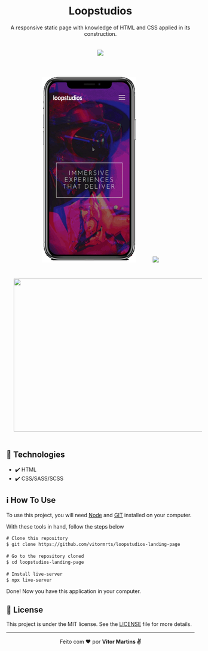 <h1 align="center">Loopstudios</h1>
<p align="center">
     A responsive static page with knowledge of HTML and CSS applied in its construction. 
</p> 

<p align="center">
    <img src="https://img.shields.io/github/license/vitormrts/loopstudios-landing-page?color=blue" hspace="20" vspace="20"/>
</p>

<div align="center">
    <img src="demo/mobile-template.gif" hspace="20" vspace="20"/>
    <img src="demo/loopstudios-tablet.gif" width="400" hspace="20" vspace="20"/>
    <img src="demo/loopstudios-desktop.gif" width="520" height="410" hspace="20" vspace="20"/>  
</div>

## 🚀 Technologies
* ✔️ HTML
* ✔️ CSS/SASS/SCSS

## ℹ️ How To Use
To use this project, you will need [Node](https://nodejs.org/en/) and [GIT](https://git-scm.com/) installed on your computer.

With these tools in hand, follow the steps below
```
# Clone this repository
$ git clone https://github.com/vitormrts/loopstudios-landing-page

# Go to the repository cloned
$ cd loopstudios-landing-page

# Install live-server
$ npx live-server
```

Done! Now you have this application in your computer.

## 📝 License
This project is under the MIT license. See the [LICENSE](https://github.com/vitormrts/loopstudios-landing-page/blob/master/LICENSE) file for more details.

---

<p align="center">Feito com ❤️ por <strong>Vitor Martins ✌ </p>


